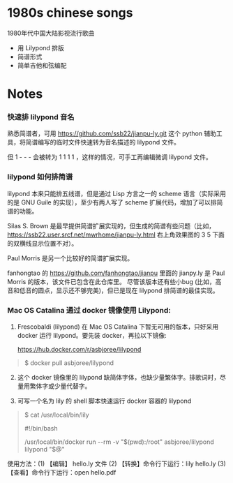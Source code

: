 # 1980s chinese songs

1980年代中国大陆影视流行歌曲

* 用 Lilypond 排版
* 简谱形式
* 简单吉他和弦编配

# Notes

### 快速排 lilypond 音名

熟悉简谱者，可用 https://github.com/ssb22/jianpu-ly.git  这个 python 辅助工具，将简谱编写的临时文件快速转为音名描述的 lilypond 文件。

但 1 - - - 会被转为 1 1 1 1 ，这样的情况，可手工再编辑微调 lilypond 文件。

### lilypond 如何排简谱

lilypond 本来只能排五线谱，但是通过 Lisp 方言之一的 scheme 语言（实际采用的是 GNU Guile 的实现），至少有两人写了 scheme 扩展代码，增加了可以排简谱的功能。

Silas S. Brown 是最早提供简谱扩展实现的，但生成的简谱有些问题（比如，https://ssb22.user.srcf.net/mwrhome/jianpu-ly.html 右上角效果图的 3 5 下面的双横线显示位置不对）。

Paul Morris 是另一个比较好的简谱扩展实现。

fanhongtao 的 https://github.com/fanhongtao/jianpu  里面的 jianpy.ly 是 Paul Morris 的版本，该文件已包含在此仓库里。
尽管该版本还有些小bug (比如，高音和低音的圆点，显示还不够完美)，但已是现在 lilypond 排简谱的最佳实现。


### Mac OS Catalina 通过 docker 镜像使用 Lilypond:

1. Frescobaldi (lilypond) 在 Mac OS Catalina 下暂无可用的版本，只好采用 docker 运行 lilypond。要先装 docker，再拉以下镜像:

    https://hub.docker.com/r/asbjoree/lilypond

>    $ docker pull asbjoree/lilypond

2. 这个 docker 镜像里的 lilypond 缺简体字体，也缺少量繁体字。排歌词时，尽量用繁体字或少量代替字。

3. 可写一个名为 lily 的 shell 脚本快速运行 docker 容器的 lilypond 

>    $ cat /usr/local/bin/lily
>    
>    #!/bin/bash
>
>    /usr/local/bin/docker run --rm -v "$(pwd):/root" asbjoree/lilypond lilypond "$@"

   使用方法：(1) 【编辑】 hello.ly 文件 (2) 【转换】命令行下运行：lily hello.ly  (3) 【查看】命令行下运行：open hello.pdf 
